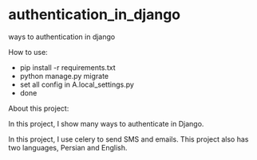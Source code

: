 # authentication_in_django

ways to authentication in django

How to use:
  - pip install -r requirements.txt
  - python manage.py migrate
  - set all config in A.local_settings.py
  - done

About this project:

In this project, I show many ways to authenticate in Django.

In this project, I use celery to send SMS and emails. This project also has two languages, Persian and English.
